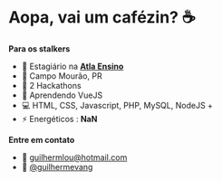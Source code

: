 <!-- ![sobre](https://github.com/Guilhermevang/Guilhermevang/blob/main/me.png) -->

# Aopa, vai um cafézin? ☕

**Para os stalkers**

- 💼 Estagiário na [**Atla Ensino**](https://atlaensino.com/)
- 📌 Campo Mourão, PR
- 📆 2 Hackathons
- 🌱 Aprendendo VueJS
- 💻 HTML, CSS, Javascript, PHP, MySQL, NodeJS +
- ⚡ Energéticos : **NaN**

**Entre em contato**

- 📧 guilhermlou@hotmail.com
- 🌠 [@guilhermevang](https://instagram.com/guilhermevang)
